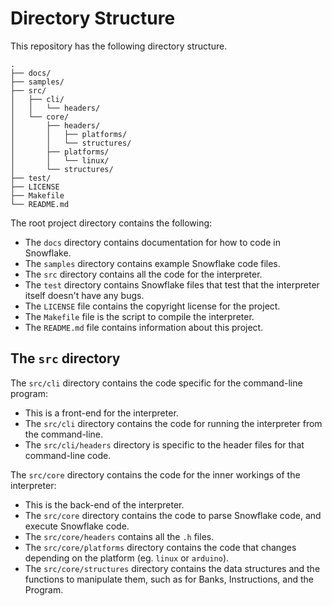 # Directory Structure

This repository has the following directory structure.

```
.
├── docs/
├── samples/
├── src/
│   ├── cli/
│   │   └── headers/
│   └── core/
│       ├── headers/
│       │   ├── platforms/
│       │   └── structures/
│       ├── platforms/
│       │   └── linux/
│       └── structures/
├── test/
├── LICENSE
├── Makefile
└── README.md

```

The root project directory contains the following:
* The `docs` directory contains documentation for how to code in Snowflake.
* The `samples` directory contains example Snowflake code files.
* The `src` directory contains all the code for the interpreter. 
* The `test` directory contains Snowflake files that test that the interpreter
  itself doesn't have any bugs.
* The `LICENSE` file contains the copyright license for the project.
* The `Makefile` file is the script to compile the interpreter.
* The `README.md` file contains information about this project.

## The `src` directory

The `src/cli` directory contains the code specific for the command-line program:
* This is a front-end for the interpreter.
* The `src/cli` directory contains the code for running the interpreter from the command-line.
* The `src/cli/headers` directory is specific to the header files for that command-line code.

The `src/core` directory contains the code for the inner workings of the interpreter:
* This is the back-end of the interpreter.
* The `src/core` directory contains the code to parse Snowflake code, and 
  execute Snowflake code.
* The `src/core/headers` contains all the `.h` files.
* The `src/core/platforms` directory contains the code that changes depending
  on the platform (eg. `linux` or `arduino`).
* The `src/core/structures` directory contains the data structures and the functions
  to manipulate them, such as for Banks, Instructions, and the Program.
